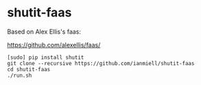 # shutit-faas

Based on Alex Ellis's faas:

https://github.com/alexellis/faas/

```
[sudo] pip install shutit
git clone --recursive https://github.com/ianmiell/shutit-faas
cd shutit-faas
./run.sh
```
